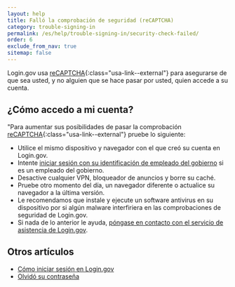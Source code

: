 ```yaml
---
layout: help
title: Falló la comprobación de seguridad (reCAPTCHA)
category: trouble-signing-in
permalink: /es/help/trouble-signing-in/security-check-failed/
order: 6
exclude_from_nav: true
sitemap: false
---
```


Login.gov usa [reCAPTCHA](https://cloud.google.com/security/products/recaptcha?hl=es){:class="usa-link--external"} para asegurarse de que sea usted, y no alguien que se hace pasar por usted, quien accede a su cuenta.

## ¿Cómo accedo a mi cuenta?

"Para aumentar sus posibilidades de pasar la comprobación [reCAPTCHA](https://cloud.google.com/security/products/recaptcha?hl=es){:class="usa-link--external"} pruebe lo siguiente:

- Utilice el mismo dispositivo y navegador con el que creó su cuenta en Login.gov.
- Intente [iniciar sesión con su identificación de empleado del gobierno](https://secure.login.gov/es/login/piv_cac) si es un empleado del gobierno.
- Desactive cualquier VPN, bloqueador de anuncios y borre su caché.
- Pruebe otro momento del día, un navegador diferente o actualice su navegador a la última versión.
- Le recomendamos que instale y ejecute un software antivirus en su dispositivo por si algún malware interfiriera en las comprobaciones de seguridad de Login.gov.
- Si nada de lo anterior le ayuda, [póngase en contacto con el servicio de asistencia de Login.gov](/es/contact/).

## Otros artículos

* [Cómo iniciar sesión en Login.gov](/es/help/trouble-signing-in/how-to-sign-in/)
* [Olvidó su contraseña](/es/help/trouble-signing-in/forgot-your-password/)
